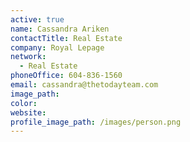 ```yaml
---
active: true
name: Cassandra Ariken
contactTitle: Real Estate
company: Royal Lepage
network:
  - Real Estate
phoneOffice: 604-836-1560
email: cassandra@thetodayteam.com
image_path:
color:
website:
profile_image_path: /images/person.png
---
```



